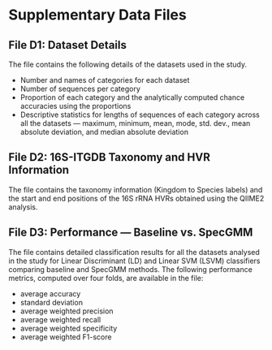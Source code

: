 # Supplementary Data Files

## File D1: Dataset Details

The file contains the following details of the datasets used in the study.

- Number and names of categories for each dataset
- Number of sequences per category
- Proportion of each category and the analytically computed chance accuracies using the proportions
- Descriptive statistics for lengths of sequences of each category across all the datasets — maximum, minimum, mean, mode, std. dev., mean absolute deviation, and median absolute deviation

## File D2: 16S-ITGDB Taxonomy and HVR Information

The file contains the taxonomy information (Kingdom to Species labels) and the start and end positions of the 16S rRNA HVRs
obtained using the QIIME2 analysis.

## File D3: Performance — Baseline vs. SpecGMM

The file contains detailed classification results for all the datasets analysed in the study for Linear Discriminant (LD) and Linear SVM (LSVM) classifiers comparing baseline and SpecGMM methods. The following performance metrics, computed over four folds, are available in the file:

- average accuracy
- standard deviation
- average weighted precision
- average weighted recall
- average weighted specificity
- average weighted F1-score
